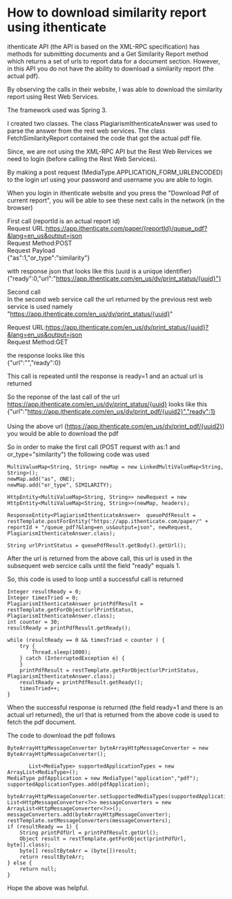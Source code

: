 # How to download similarity report using ithenticate


ithenticate API (the API is based on the XML-RPC specification) has methods for submitting documents and a Get Similarity Report method which returns a set of urls to report data for a document section. However, in this API you do not have the ability to download a similarity report (the actual pdf).

By observing the calls in their website, I was able to download the similarity report using Rest Web Services.
  
The framework used was Spring 3.

I created two classes. The class PlagiarismIthenticateAnswer was used to parse the answer from the rest web services.
The class FetchSimilarityReport contained the code that got the actual pdf file.

Since, we are not using the XML-RPC API but the Rest Web Rervices we need to login (before calling the Rest Web Services).

By making a post request (MediaType.APPLICATION_FORM_URLENCODED) to the login url using your password and username you are able to login.

When you login in ithenticate website and you press the "Download Pdf of current report", you will be able to see these next calls in the network (in the browser)

First call (reportId is an actual report id)  <br>
Request URL:https://app.ithenticate.com/paper/{reportId}/queue_pdf?&lang=en_us&output=json   <br>
Request Method:POST   <br>
Request Payload   <br>
{"as":1,"or_type":"similarity"}

with response json that looks like this (uuid is a unique identifier) <br>
{"ready":0,"url":"https://app.ithenticate.com/en_us/dv/print_status/{uuid}"}

Second call <br>
In the second web service call the url returned by the previous rest web service is used namely "https://app.ithenticate.com/en_us/dv/print_status/{uuid}" 

Request URL:https://app.ithenticate.com/en_us/dv/print_status/{uuid}?&lang=en_us&output=json <br>
Request Method:GET <br>

the response looks like this <br>
{"url":"","ready":0}

This call is repeated until the response is ready=1 and an actual url is returned

So the reponse of the last call of the url https://app.ithenticate.com/en_us/dv/print_status/{uuid}
looks like this <br>
{"url":"https://app.ithenticate.com/en_us/dv/print_pdf/{uuid2}","ready":1} <br><br>
Using the above url (https://app.ithenticate.com/en_us/dv/print_pdf/{uuid2}) you would be able to download the pdf 

So in order to make the first call (POST request with as:1 and or_type="similarity") the following code was used

    MultiValueMap<String, String> newMap = new LinkedMultiValueMap<String, String>();
	newMap.add("as", ONE);
	newMap.add("or_type", SIMILARITY);
		
	HttpEntity<MultiValueMap<String, String>> newRequest = new HttpEntity<MultiValueMap<String, String>>(newMap, headers);
		
	ResponseEntity<PlagiarismIthenticateAnswer>  queuePdfResult = restTemplate.postForEntity("https://app.ithenticate.com/paper/" + reportId + "/queue_pdf?&lang=en_us&output=json", newRequest, PlagiarismIthenticateAnswer.class);

	String urlPrintStatus = queuePdfResult.getBody().getUrl();
  
  
 After the url is returned from the above call, this url is used in the subsequent web sercice calls until the field "ready" equals 1.
 
 So, this code is used to loop until a successful call is returned
 
    
    Integer resultReady = 0;
	Integer timesTried = 0;
	PlagiarismIthenticateAnswer printPdfResult = restTemplate.getForObject(urlPrintStatus, PlagiarismIthenticateAnswer.class);
	int counter = 30;
	resultReady = printPdfResult.getReady();
		
	while (resultReady == 0 && timesTried < counter ) {
		try {
			Thread.sleep(1000);
		} catch (InterruptedException e) {
		}
		printPdfResult = restTemplate.getForObject(urlPrintStatus, PlagiarismIthenticateAnswer.class);
		resultReady = printPdfResult.getReady();
		timesTried++;
	}
    
When the successful response is returned (the field ready=1 and there is an actual url returned), the url that is returned from the above code is used to fetch the pdf document.
 
The code to download the pdf follows
 

	ByteArrayHttpMessageConverter byteArrayHttpMessageConverter = new ByteArrayHttpMessageConverter();

           List<MediaType> supportedApplicationTypes = new ArrayList<MediaType>();
	MediaType pdfApplication = new MediaType("application","pdf");
	supportedApplicationTypes.add(pdfApplication);

	byteArrayHttpMessageConverter.setSupportedMediaTypes(supportedApplicationTypes);
	List<HttpMessageConverter<?>> messageConverters = new ArrayList<HttpMessageConverter<?>>();
	messageConverters.add(byteArrayHttpMessageConverter);
	restTemplate.setMessageConverters(messageConverters);
	if (resultReady == 1) {
		String printPdfUrl = printPdfResult.getUrl();
		Object result = restTemplate.getForObject(printPdfUrl, byte[].class);
		byte[] resultByteArr = (byte[])result;
		return resultByteArr;
	} else {
		return null;
	}
    
Hope the above was helpful.
